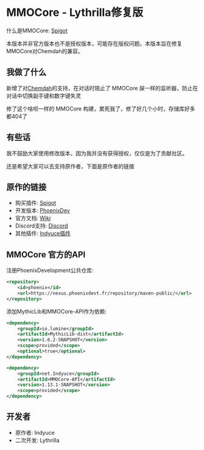 # MMOCore - Lythrilla修复版

什么是MMOCore: [Spigot](https://www.spigotmc.org/resources/mmocore.70575/)

本版本并非官方版本也不是授权版本，可能存在版权问题。本版本旨在修复 MMOCore对Chemdah的兼容。

## 我做了什么

新增了对[Chemdah](https://github.com/TabooLib/chemdah)的支持，在对话时阻止了 MMOCore 屎一样的监听器，防止在对话中切换副手键和数字键失灵

修了这个啥呗一样的 MMOCore 构建，累死我了，修了好几个小时，存储库好多都404了

## 有些话

我不鼓励大家使用修改版本，因为我并没有获得授权，仅仅是为了贡献社区。

还是希望大家可以去支持原作者，下面是原作者的链接

## 原作的链接

- 购买插件: [Spigot](https://www.spigotmc.org/resources/mmocore.70575/)
- 开发版本: [PhoenixDev](https://phoenixdevt.fr/devbuilds)
- 官方文档: [Wiki](https://gitlab.com/phoenix-dvpmt/mmocore/-/wikis/home)
- Discord支持: [Discord](https://phoenixdevt.fr/discord)
- 其他插件: [Indyuce插件](https://www.spigotmc.org/resources/authors/indyuce.253965/)

## MMOCore 官方的API

注册PhoenixDevelopment公共仓库:

```xml
<repository>
    <id>phoenix</id>
    <url>https://nexus.phoenixdevt.fr/repository/maven-public/</url>
</repository>
```

添加MythicLib和MMOCore-API作为依赖:

```xml
<dependency>
    <groupId>io.lumine</groupId>
    <artifactId>MythicLib-dist</artifactId>
    <version>1.6.2-SNAPSHOT</version>
    <scope>provided</scope>
    <optional>true</optional>
</dependency>

<dependency>
    <groupId>net.Indyuce</groupId>
    <artifactId>MMOCore-API</artifactId>
    <version>1.13.1-SNAPSHOT</version>
    <scope>provided</scope>
</dependency>
```
## 开发者

- 原作者: Indyuce
- 二次开发: Lythrilla
